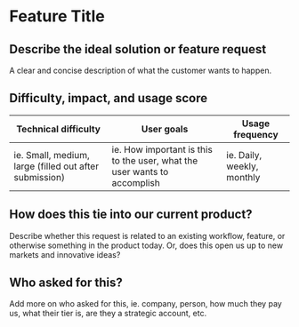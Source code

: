 # Feature Title

## Describe the ideal solution or feature request

A clear and concise description of what the customer wants to happen.

## Difficulty, impact, and usage score

| Technical difficulty | User goals | Usage frequency |
|--------------------| --------------------| --------------------|
| ie. Small, medium, large (filled out after submission) |  ie. How important is this to the user, what the user wants to accomplish | ie. Daily, weekly, monthly |

## How does this tie into our current product?

Describe whether this request is related to an existing workflow, feature, or otherwise something in the product today. Or, does this open us up to new markets and innovative ideas?

## Who asked for this?

Add more on who asked for this, ie. company, person, how much they pay us, what their tier is, are they a strategic account, etc.
